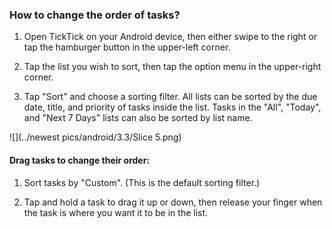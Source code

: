 ### How to change the order of tasks?

1. Open TickTick on your Android device, then either swipe to the right or tap the hamburger button in the upper-left corner.

2. Tap the list you wish to sort, then tap the option menu in the upper-right corner.

3. Tap "Sort" and choose a sorting filter. All lists can be sorted by the due date, title, and priority of tasks inside the list. Tasks in the "All", "Today", and "Next 7 Days" lists can also be sorted by list name.


![](../newest pics/android/3.3/Slice 5.png)

#### Drag tasks to change their order:

1. Sort tasks by "Custom". \(This is the default sorting filter.\)

2. Tap and hold a task to drag it up or down, then release your finger when the task is where you want it to be in the list.

